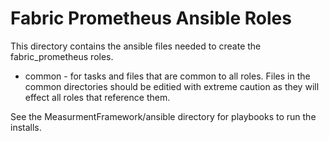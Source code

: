 # Fabric Prometheus Ansible Roles 
This directory contains the ansible files needed to create the fabric_prometheus roles.

* common - for tasks and files that are common to all roles. Files in the common directories should be editied with extreme caution as they will effect all roles that reference them.

See the MeasurmentFramework/ansible directory for playbooks to run the installs.
